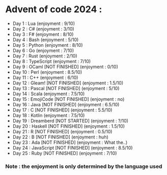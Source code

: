 # Advent of code 2024 :

- Day 1 : Lua (enjoyment : 9/10)
- Day 2 : C# (enjoyment : 3/10)
- Day 3 : F# (enjoyment : 8/10)
- Day 4 : Bash (enjoyment : 5/10)
- Day 5 : Python (enjoyment : 8/10)
- Day 6 : Go (enjoyment : 7/10)
- Day 7 : Rust (enjoyment : 2/10)
- Day 8 : TypeScript (enjoyment : 7/10)
- Day 9 : OCaml [NOT FINISHED] (enjoyment : 0/10)
- Day 10 : Perl (enjoyment : 8.5/10)
- Day 11 : C++ (enjoyment : 6/10)
- Day 12 : Gleam! [NOT FINISHED] (enjoyment : 1.5/10)
- Day 13 : Pascal [NOT FINISHED] (enjoyment : 5/10)
- Day 14 : Scala (enjoyment : 7.5/10)
- Day 15 : EmojiCode [NOT FINISHED] (enjoyment : no)
- Day 16 : Java [NOT FINISHED] (enjoyment : 6.5/10)
- Day 17 : C [NOT FINISHED] (enjoyment : 5.5/10)
- Day 18 : Kotlin (enjoyment : 7.5/10)
- Day 19 : Dreamberd [NOT STARTED] (enjoyment : ?/10)
- Day 20 : Haskell [NOT FINISHED] (enjoyment : 1.5/10)
- Day 21 : R [NOT FINISHED] (enjoyment : 0.5/10)
- Day 22 : B [NOT FINISHED] (enjoyment : huh)
- Day 23 : Ada [NOT FINISHED] (enjoyment : What the..)
- Day 24 : JavaScript [NOT FINISHED] (enjoyment : 8.5/10)
- Day 25 : Ruby [NOT FINISHED] (enjoyment : 7/10)

### Note : the enjoyment is only determined by the language used 
